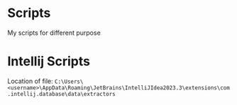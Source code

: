 # Scripts
My scripts for different purpose

# Intellij Scripts
Location of file:
`C:\Users\<username>\AppData\Roaming\JetBrains\IntelliJIdea2023.3\extensions\com.intellij.database\data\extractors`
